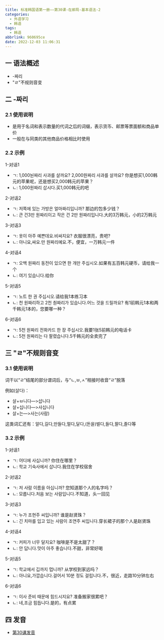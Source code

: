 ```yaml
---
title: 标准韩国语第一册——第30课-在邮局-基本语法-2
categories:
  - 外语学习
  - 韩语
tags:
  - 韩语
abbrlink: 960695ce
date: 2022-12-03 11:06:31
---
```

## 一 语法概述

* -짜리
* "ㄹ"不规则音变

<!--more-->

## 二 -짜리

### 2.1 使用说明

* 是用于名词和表示数量的代词之后的词缀，表示货币、邮票等票面额和商品单价
* 一般在与同类的其他商品价格相比时使用

### 2.2 示例

1-对话1

* ㄱ: 1,000눤짜리 사과를 살까요? 2,000원짜리 사과를 살까요? 你是想买1,000韩元的苹果呢，还是想买2,000韩元的苹果？
* ㄴ: 1,000원짜리 삽시다.买1,000韩元的吧

2-对话2

* ㄱ: 저쪽에 있는 가방은 얼마짜리입니까? 那边的包多少钱？
* ㄴ: 큰 건3만 원짜리이고 작은 건 2만 원짜리입니다.大的3万韩元，小的2万韩元

3-对话3

* ㄱ: 옷이 아주 예쁜데요.비싸지요? 衣服很漂亮，贵吧?
* ㄴ: 아니요,싸요.만 원짜리예요.不，便宜，一万韩元一件

4-对话4

* ㄱ: 오백 원짜리 동전이 있으면 한 개만 주십시오.如果有五百韩元硬币，请给我一个
* ㄴ: 여기 있습니다.给你

5-对话5

* ㄱ: 노트 한 권 주십시오.请给我1本练习本
* ㄴ: 천 원짜리하고 2천 춴짜리가 있습니다.어느 것을 드릴까요? 有1前韩元1本和两千韩元1本的，您要哪一种？

6-对话6

* ㄱ: 5천 원짜리 전화카드 한 장 주십시오.我要1张5前韩元的电话卡
* ㄴ: 5천 원짜리는 다 팔렸습니다.5千韩元的全卖完了

## 三  "ㄹ"不规则音变

### 3.1 使用说明

词干以“ㄹ”结尾的部分谓词后，与“ㄴ,ㅂ,ㅅ”相接时收音“ㄹ”脱落

例如(살다)：

* 살+ㅂ니다—>삽니다
* 살+십니다—>사십니다
* 살+는—>사는(사람)

这类词汇还有：알다,길다,만들다,멀다,달다,(돈을)벌다,들다,팔다,졸다等

### 3.2 示例

1-对话1

* ㄱ: 어디에 사십니까? 你住在哪里？
* ㄴ: 학교 기숙사에서 삽니다.我住在学校宿舍

2-对话2

* ㄱ: 저 사람 이름을 아십니까? 您知道那个人的名字吗？
* ㄴ: 모릅니다.처음 보는 사람입니다.不知道，头一回见

3-对话3

* ㄱ: 누가 조현주 씨입니까? 谁是赵贤珠？
* ㄴ: 긴 치마를 입고 있는 사람이 조연주 씨입니다.穿长裙子的那个人是赵贤珠

4-对话4

* ㄱ: 커피가 너무 달지요? 咖啡是不是太甜了？
* ㄴ: 안 답니다.맛이 아주 좋습니다.不甜，非常好喝

5-对话5

* ㄱ: 학교에서 깁까지 멉니까? 从学校到家远吗？
* ㄴ: 아니요,가깝습니다.걸어서 10분 정도 걸립니다.不，很近，走路10分钟左右

6-对话6

* ㄱ: 이사 준비 때문에 힘드시지요? 准备搬家很累吧？
* ㄴ: 네,조금 힘듭니다.是的，有点累

## 四 发音
* [第30课发音][1]

[1]:https://biz.cli.im/Pcview?name=https%3A%2F%2Fbiz.cli.im%2Ftest%2FFJ485358%3Fcoding%3DI3DPUX%26qrurl%3Dhttp%253A%252F%252Fqr31.cn%252FI3DPUX%26gtype%3D2&time=1